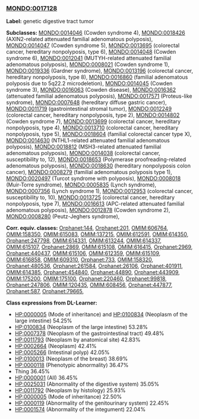 
### [MONDO:0017128](http://purl.obolibrary.org/obo/MONDO_0017128)
**Label:** genetic digestive tract tumor

**Subclasses:** [MONDO:0014046](http://purl.obolibrary.org/obo/MONDO_0014046) (Cowden syndrome 4), [MONDO:0018426](http://purl.obolibrary.org/obo/MONDO_0018426) (AXIN2-related attenuated familial adenomatous polyposis), [MONDO:0014047](http://purl.obolibrary.org/obo/MONDO_0014047) (Cowden syndrome 5), [MONDO:0013695](http://purl.obolibrary.org/obo/MONDO_0013695) (colorectal cancer, hereditary nonpolyposis, type 6), [MONDO:0014048](http://purl.obolibrary.org/obo/MONDO_0014048) (Cowden syndrome 6), [MONDO:0012041](http://purl.obolibrary.org/obo/MONDO_0012041) (MUTYH-related attenuated familial adenomatous polyposis), [MONDO:0008021](http://purl.obolibrary.org/obo/MONDO_0008021) (Cowden syndrome 1), [MONDO:0019336](http://purl.obolibrary.org/obo/MONDO_0019336) (Gardner syndrome), [MONDO:0013196](http://purl.obolibrary.org/obo/MONDO_0013196) (colorectal cancer, hereditary nonpolyposis, type 8), [MONDO:0016860](http://purl.obolibrary.org/obo/MONDO_0016860) (familial adenomatous polyposis due to 5q22.2 microdeletion), [MONDO:0014045](http://purl.obolibrary.org/obo/MONDO_0014045) (Cowden syndrome 3), [MONDO:0016063](http://purl.obolibrary.org/obo/MONDO_0016063) (Cowden disease), [MONDO:0016362](http://purl.obolibrary.org/obo/MONDO_0016362) (attenuated familial adenomatous polyposis), [MONDO:0017571](http://purl.obolibrary.org/obo/MONDO_0017571) (Proteus-like syndrome), [MONDO:0007648](http://purl.obolibrary.org/obo/MONDO_0007648) (hereditary diffuse gastric cancer), [MONDO:0011719](http://purl.obolibrary.org/obo/MONDO_0011719) (gastrointestinal stromal tumor), [MONDO:0012249](http://purl.obolibrary.org/obo/MONDO_0012249) (colorectal cancer, hereditary nonpolyposis, type 2), [MONDO:0014802](http://purl.obolibrary.org/obo/MONDO_0014802) (Cowden syndrome 7), [MONDO:0013699](http://purl.obolibrary.org/obo/MONDO_0013699) (colorectal cancer, hereditary nonpolyposis, type 4), [MONDO:0013710](http://purl.obolibrary.org/obo/MONDO_0013710) (colorectal cancer, hereditary nonpolyposis, type 5), [MONDO:0018604](http://purl.obolibrary.org/obo/MONDO_0018604) (familial colorectal cancer type X), [MONDO:0014630](http://purl.obolibrary.org/obo/MONDO_0014630) (NTHL1-related attenuated familial adenomatous polyposis), [MONDO:0018812](http://purl.obolibrary.org/obo/MONDO_0018812) (MSH3-related attenuated familial adenomatous polyposis), [MONDO:0014038](http://purl.obolibrary.org/obo/MONDO_0014038) (colorectal cancer, susceptibility to, 12), [MONDO:0018653](http://purl.obolibrary.org/obo/MONDO_0018653) (Polymerase proofreading-related adenomatous polyposis), [MONDO:0018630](http://purl.obolibrary.org/obo/MONDO_0018630) (hereditary nonpolyposis colon cancer), [MONDO:0008279](http://purl.obolibrary.org/obo/MONDO_0008279) (familial adenomatous polyposis type 1), [MONDO:0020497](http://purl.obolibrary.org/obo/MONDO_0020497) (Turcot syndrome with polyposis), [MONDO:0008018](http://purl.obolibrary.org/obo/MONDO_0008018) (Muir-Torre syndrome), [MONDO:0005835](http://purl.obolibrary.org/obo/MONDO_0005835) (Lynch syndrome), [MONDO:0007356](http://purl.obolibrary.org/obo/MONDO_0007356) (Lynch syndrome 1), [MONDO:0012953](http://purl.obolibrary.org/obo/MONDO_0012953) (colorectal cancer, susceptibility to, 10), [MONDO:0013725](http://purl.obolibrary.org/obo/MONDO_0013725) (colorectal cancer, hereditary nonpolyposis, type 7), [MONDO:0016613](http://purl.obolibrary.org/obo/MONDO_0016613) (APC-related attenuated familial adenomatous polyposis), [MONDO:0012878](http://purl.obolibrary.org/obo/MONDO_0012878) (Cowden syndrome 2), [MONDO:0008280](http://purl.obolibrary.org/obo/MONDO_0008280) (Peutz-Jeghers syndrome), 

**Corr. equiv. classes:** [Orphanet:144](http://www.orpha.net/ORDO/Orphanet_144), [Orphanet:201](http://www.orpha.net/ORDO/Orphanet_201), [OMIM:606764](http://purl.obolibrary.org/obo/OMIM_606764), [OMIM:158350](http://purl.obolibrary.org/obo/OMIM_158350), [OMIM:615083](http://purl.obolibrary.org/obo/OMIM_615083), [OMIM:137215](http://purl.obolibrary.org/obo/OMIM_137215), [OMIM:612591](http://purl.obolibrary.org/obo/OMIM_612591), [OMIM:614350](http://purl.obolibrary.org/obo/OMIM_614350), [Orphanet:247798](http://www.orpha.net/ORDO/Orphanet_247798), [OMIM:614331](http://purl.obolibrary.org/obo/OMIM_614331), [OMIM:613244](http://purl.obolibrary.org/obo/OMIM_613244), [OMIM:614337](http://purl.obolibrary.org/obo/OMIM_614337), [OMIM:615107](http://purl.obolibrary.org/obo/OMIM_615107), [Orphanet:2869](http://www.orpha.net/ORDO/Orphanet_2869), [OMIM:615108](http://purl.obolibrary.org/obo/OMIM_615108), [OMIM:616415](http://purl.obolibrary.org/obo/OMIM_616415), [Orphanet:2969](http://www.orpha.net/ORDO/Orphanet_2969), [Orphanet:440437](http://www.orpha.net/ORDO/Orphanet_440437), [OMIM:615106](http://purl.obolibrary.org/obo/OMIM_615106), [OMIM:612359](http://purl.obolibrary.org/obo/OMIM_612359), [OMIM:615109](http://purl.obolibrary.org/obo/OMIM_615109), [OMIM:616858](http://purl.obolibrary.org/obo/OMIM_616858), [OMIM:609310](http://purl.obolibrary.org/obo/OMIM_609310), [Orphanet:733](http://www.orpha.net/ORDO/Orphanet_733), [OMIM:158320](http://purl.obolibrary.org/obo/OMIM_158320), [Orphanet:480536](http://www.orpha.net/ORDO/Orphanet_480536), [Orphanet:261584](http://www.orpha.net/ORDO/Orphanet_261584), [Orphanet:26106](http://www.orpha.net/ORDO/Orphanet_26106), [Orphanet:401911](http://www.orpha.net/ORDO/Orphanet_401911), [OMIM:614385](http://purl.obolibrary.org/obo/OMIM_614385), [Orphanet:454840](http://www.orpha.net/ORDO/Orphanet_454840), [Orphanet:44890](http://www.orpha.net/ORDO/Orphanet_44890), [Orphanet:443909](http://www.orpha.net/ORDO/Orphanet_443909), [OMIM:175200](http://purl.obolibrary.org/obo/OMIM_175200), [OMIM:175100](http://purl.obolibrary.org/obo/OMIM_175100), [Orphanet:220460](http://www.orpha.net/ORDO/Orphanet_220460), [Orphanet:99818](http://www.orpha.net/ORDO/Orphanet_99818), [Orphanet:247806](http://www.orpha.net/ORDO/Orphanet_247806), [OMIM:120435](http://purl.obolibrary.org/obo/OMIM_120435), [OMIM:608456](http://purl.obolibrary.org/obo/OMIM_608456), [Orphanet:447877](http://www.orpha.net/ORDO/Orphanet_447877), [Orphanet:587](http://www.orpha.net/ORDO/Orphanet_587), [Orphanet:79665](http://www.orpha.net/ORDO/Orphanet_79665), 

**Class expressions from DL-Learner:**

- [HP:0000005](http://purl.obolibrary.org/obo/HP_0000005) (Mode of inheritance) and [HP:0100834](http://purl.obolibrary.org/obo/HP_0100834) (Neoplasm of the large intestine) 54.25%
- [HP:0100834](http://purl.obolibrary.org/obo/HP_0100834) (Neoplasm of the large intestine) 53.28%
- [HP:0007378](http://purl.obolibrary.org/obo/HP_0007378) (Neoplasm of the gastrointestinal tract) 49.48%
- [HP:0011793](http://purl.obolibrary.org/obo/HP_0011793) (Neoplasm by anatomical site) 42.83%
- [HP:0002664](http://purl.obolibrary.org/obo/HP_0002664) (Neoplasm) 42.41%
- [HP:0005266](http://purl.obolibrary.org/obo/HP_0005266) (Intestinal polyp) 42.05%
- [HP:0100013](http://purl.obolibrary.org/obo/HP_0100013) (Neoplasm of the breast) 38.69%
- [HP:0000118](http://purl.obolibrary.org/obo/HP_0000118) (Phenotypic abnormality) 36.47%
- Thing 36.45%
- [HP:0000001](http://purl.obolibrary.org/obo/HP_0000001) (All) 36.45%
- [HP:0025031](http://purl.obolibrary.org/obo/HP_0025031) (Abnormality of the digestive system) 35.05%
- [HP:0011792](http://purl.obolibrary.org/obo/HP_0011792) (Neoplasm by histology) 25.93%
- [HP:0000005](http://purl.obolibrary.org/obo/HP_0000005) (Mode of inheritance) 22.50%
- [HP:0000119](http://purl.obolibrary.org/obo/HP_0000119) (Abnormality of the genitourinary system) 22.45%
- [HP:0001574](http://purl.obolibrary.org/obo/HP_0001574) (Abnormality of the integument) 22.04%


